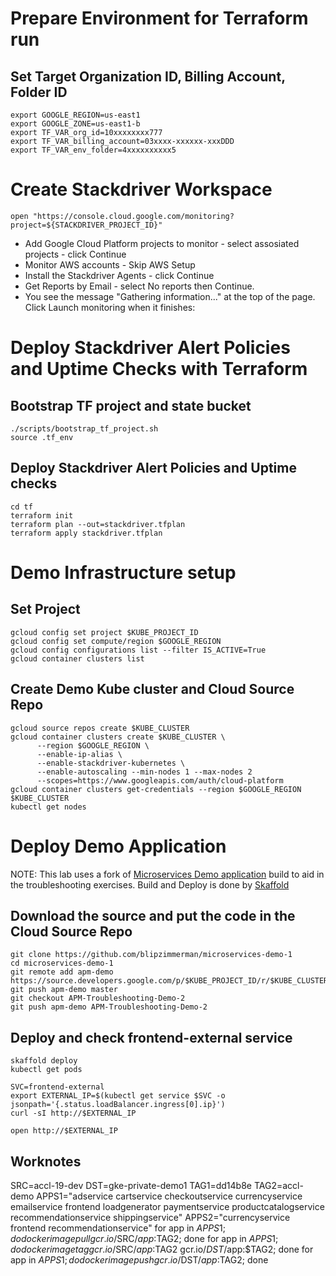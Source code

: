# Prepare Environment for Terraform run
## Set Target Organization ID, Billing Account, Folder ID
```
export GOOGLE_REGION=us-east1
export GOOGLE_ZONE=us-east1-b
export TF_VAR_org_id=10xxxxxxxx777
export TF_VAR_billing_account=03xxxx-xxxxxx-xxxDDD
export TF_VAR_env_folder=4xxxxxxxxxx5
```

# Create Stackdriver Workspace
```
open "https://console.cloud.google.com/monitoring?project=${STACKDRIVER_PROJECT_ID}"
```

*	Add Google Cloud Platform projects to monitor - select assosiated projects - click Continue
*	Monitor AWS accounts - Skip AWS Setup
*	Install the Stackdriver Agents - click Continue
*	Get Reports by Email - select No reports then Continue.
*	You see the message "Gathering information..." at the top of the page. Click Launch monitoring when it finishes:

# Deploy Stackdriver Alert Policies and Uptime Checks with Terraform
## Bootstrap TF project and state bucket
```
./scripts/bootstrap_tf_project.sh
source .tf_env
```
## Deploy Stackdriver Alert Policies and Uptime checks
```
cd tf
terraform init
terraform plan --out=stackdriver.tfplan
terraform apply stackdriver.tfplan
```

# Demo Infrastructure setup
## Set Project
```
gcloud config set project $KUBE_PROJECT_ID
gcloud config set compute/region $GOOGLE_REGION
gcloud config configurations list --filter IS_ACTIVE=True
gcloud container clusters list

```
## Create Demo Kube cluster and Cloud Source Repo
```
gcloud source repos create $KUBE_CLUSTER
gcloud container clusters create $KUBE_CLUSTER \
      --region $GOOGLE_REGION \
      --enable-ip-alias \
      --enable-stackdriver-kubernetes \
      --enable-autoscaling --min-nodes 1 --max-nodes 2
      --scopes=https://www.googleapis.com/auth/cloud-platform
gcloud container clusters get-credentials --region $GOOGLE_REGION $KUBE_CLUSTER
kubectl get nodes
```

# Deploy Demo Application
NOTE: This lab uses a fork of [Microservices Demo application](https://github.com/GoogleCloudPlatform/microservices-demo) build to aid in the troubleshooting exercises.
Build and Deploy is done by [Skaffold](http://skaffold.dev/)

## Download the source and put the code in the Cloud Source Repo
```
git clone https://github.com/blipzimmerman/microservices-demo-1
cd microservices-demo-1
git remote add apm-demo https://source.developers.google.com/p/$KUBE_PROJECT_ID/r/$KUBE_CLUSTER
git push apm-demo master
git checkout APM-Troubleshooting-Demo-2
git push apm-demo APM-Troubleshooting-Demo-2
```
## Deploy and check frontend-external service
```
skaffold deploy
kubectl get pods

SVC=frontend-external
export EXTERNAL_IP=$(kubectl get service $SVC -o jsonpath='{.status.loadBalancer.ingress[0].ip}')
curl -sI http://$EXTERNAL_IP

open http://$EXTERNAL_IP
```

## Worknotes
SRC=accl-19-dev
DST=gke-private-demo1
TAG1=dd14b8e
TAG2=accl-demo
APPS1="adservice cartservice checkoutservice currencyservice emailservice frontend loadgenerator paymentservice productcatalogservice recommendationservice shippingservice"
APPS2="currencyservice frontend recommendationservice"
for app in $APPS1; do docker image pull gcr.io/$SRC/$app:$TAG2; done
for app in $APPS1; do docker image tag gcr.io/$SRC/$app:$TAG2 gcr.io/$DST/$app:$TAG2; done
for app in $APPS1; do docker image push gcr.io/$DST/$app:$TAG2; done
